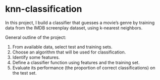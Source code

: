 # knn-classification

In this project, I build a classifier that guesses a movie’s genre by training data from the IMDB screenplay
dataset, using k-nearest neighbors.

General outline of the project:
1. From available data, select test and training sets.
2. Choose an algorithm that will be used for classification.
3. Identify some features.
4. Define a classifier function using features and the training set.
5. Evaluate its performance (the proportion of correct classifications) on the test set.
